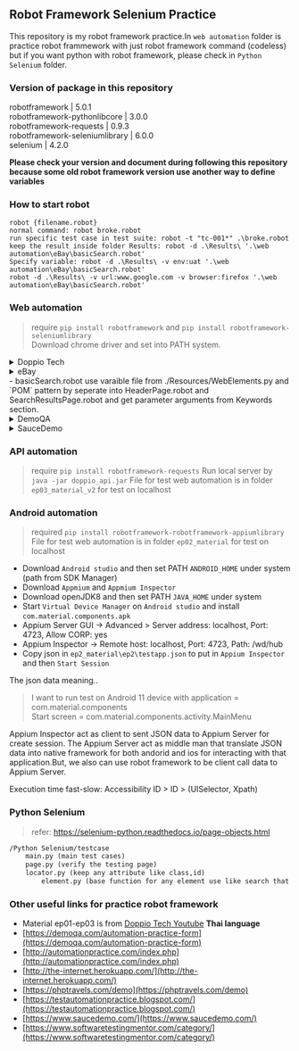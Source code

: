 ## Robot Framework Selenium Practice

This repository is my robot framework practice.In `web automation` folder is practice robot frammework with just robot framework command (codeless) but if you want python with robot framework, please check in `Python Selenium` folder.

### Version of package in this repository
robotframework                 |	5.0.1 <br/>
robotframework-pythonlibcore   |	3.0.0 <br/>
robotframework-requests        |	0.9.3 <br/>
robotframework-seleniumlibrary |	6.0.0 <br/>
selenium                       |	4.2.0 <br/>

**Please check your version and document during following this repository because some old robot framework version use another way to define variables**

### How to start robot
```shell
robot {filename.robot}
normal command: robot broke.robot
run specific test case in test suite: robot -t "tc-001*" .\broke.robot
keep the result inside folder Results: robot -d .\Results\ '.\web automation\eBay\basicSearch.robot' 
Specify variable: robot -d .\Results\ -v env:uat '.\web automation\eBay\basicSearch.robot' 
robot -d .\Results\ -v url:www.google.com -v browser:firefox '.\web automation\eBay\basicSearch.robot' 
```

### Web automation
> require `pip install robotframework` and `pip install robotframework-seleniumlibrary` <br/>
> Download chrome driver and set into PATH system.<br/>

<details>
  <summary>Doppio Tech</summary>

> File for test web automation is in folder `ep01_material` for test on localhost <br/>
> Focus on practice many techniques for xpath input text box and form.

- ex00 focus on input text that have unique ID
- ex01 focus on input text that have custom attribute 'v'
- ex02 focus on parent tag <div> have custom attribute 'v'
- ex03 focus on parent tag <div> have custom attribute 'v' + random value
- ex04 both parent 'div tag' and child 'input tag' not have attribute but <span> have custom attribute 'c'
- ex05 None of tags has attruibutes, focus on text between <span>
- ex06 dupplicate attribute on parent tags, use keyword 'and'
- assignment practice input, click element in dropdown, select checkbox, click button
</details>

<details>
  <summary>eBay</summary>

> Focus on testing real web application with "Page Object Model" pattern from Resources folder <br/>
> The idea of `POM` is to seperate common functions following pages or navigation to use with many places.<br/>
> The commonFunctionality.robot is common functions that can use for all test suites like open and close browser.
</details>
- basicSearch.robot use varaible file from ./Resources/WebElements.py and `POM` pattern by seperate into HeaderPage.robot and SearchResultsPage.robot and get parameter arguments from Keywords section.

<details>
  <summary>DemoQA</summary>

> Focus on practice all Elements, Forms, Alert, Frame & Windows, Widgets, Interactions, Book Store Application
- broke.robot is focus on veiry image valid/invalid and link valid/invalid
- radio.robot
- checkbox.robot (for loop, concat string, scroll to bottom with js)
</details>

<details>
  <summary>SauceDemo</summary>
- ifelse.robot
</details>

### API automation
> require `pip install robotframework-requests`
> Run local server by `java -jar doppio_api.jar`
> File for test web automation is in folder `ep03_material_v2` for test on localhost <br/>

### Android automation
> required `pip install robotframework-robotframework-appiumlibrary`
> File for test web automation is in folder `ep02_material` for test on localhost <br/>
- Download `Android studio` and then set PATH `ANDROID_HOME` under system (path from SDK Manager)
- Download `Appmium` and `Appmium Inspector`
- Download openJDK8 and then set PATH `JAVA_HOME` under system
- Start `Virtual Device Manager` on `Android studio` and install `com.material.components.apk`
- Appium Server GUI -> Advanced > Server address: localhost, Port: 4723, Allow CORP: yes
- Appium Inspector -> Remote host: localhost, Port: 4723, Path: /wd/hub
- Copy json in `ep2_material\ep2\testapp.json` to put in `Appium Inspector` and then `Start Session`

The json data meaning..<br/>
> I want to run test on Android 11 device with application = com.material.components <br/>
> Start screen = com.material.components.activity.MainMenu <br/>

Appium Inspector act as client to sent JSON data to Appium Server for create session. The Appium Server act as middle man that translate JSON data into native framework for both andorid and ios for interacting with that application.But, we also can use robot framework to be client call data to Appium Server.<br/>

Execution time fast-slow: Accessibility ID > ID > (UISelector, Xpath)

### Python Selenium
> refer: https://selenium-python.readthedocs.io/page-objects.html

```markdown
/Python Selenium/testcase
	main.py (main test cases)
	page.py (verify the testing page)
  	locator.py (keep any attribute like class,id)
        element.py (base function for any element use like search that need to wait page to see element)
```

### Other useful links for practice robot framework

- Material ep01-ep03 is from [Doppio Tech Youtube](https://www.youtube.com/channel/UCmx_h_QeDQmI5SS0maT4lNw/playlists) **Thai language**
- [https://demoqa.com/automation-practice-form](https://demoqa.com/automation-practice-form)
- [http://automationpractice.com/index.php](http://automationpractice.com/index.php)
- [http://the-internet.herokuapp.com/](http://the-internet.herokuapp.com/)
- [https://phptravels.com/demo](https://phptravels.com/demo)
- [https://testautomationpractice.blogspot.com/](https://testautomationpractice.blogspot.com/)
- [https://www.saucedemo.com/](https://www.saucedemo.com/)
- [https://www.softwaretestingmentor.com/category/](https://www.softwaretestingmentor.com/category/)